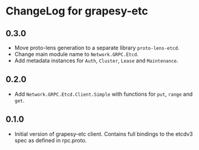 # ChangeLog for grapesy-etc

## 0.3.0

* Move proto-lens generation to a separate library `proto-lens-etcd`.
* Change main module name to `Network.GRPC.Etcd`.
* Add metadata instances for `Auth`, `Cluster`, `Lease` and `Maintenance`.

## 0.2.0

* Add `Network.GRPC.Etcd.Client.Simple` with functions for `put`, `range` and `get`.

## 0.1.0

* Initial version of grapesy-etc client. Contains full bindings to the etcdv3 spec as defined in
rpc.proto.
